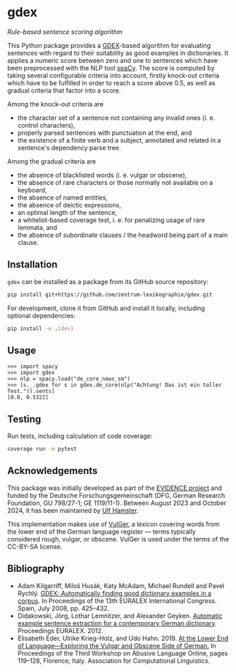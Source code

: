 # gdex

_Rule-based sentence scoring algorithm_

This Python package provides a
[GDEX](https://www.sketchengine.eu/guide/gdex/)-based algorithm for
evaluating sentences with regard to their suitability as good examples
in dictionaries. It applies a numeric score between zero and one to
sentences which have been preprocessed with the NLP tool
[spaCy](https://spacy.io/). The score is computed by taking several
configurable criteria into account, firstly knock-out criteria which
have to be fulfilled in order to reach a score above 0.5, as well as
gradual criteria that factor into a score.

Among the knock-out criteria are

* the character set of a sentence not containing any invalid ones (i. e. control characters),
* properly parsed sentences with punctuation at the end, and
* the existence of a finite verb and a subject, annotated and related
  in a sentence's dependency parse tree.

Among the gradual criteria are

* the absence of blacklisted words (i. e. vulgar or obscene),
* the absence of rare characters or those normally not available on a keyboard,
* the absence of named entities,
* the absence of deictic expressions,
* an optimal length of the sentence,
* a whitelist-based coverage test, i. e. for penalizing usage of rare lemmata, and
* the absence of subordinate clauses / the headword being part of a main clause.

## Installation

`gdex` can be installed as a package from its GitHub source repository:

```sh
pip install git+https://github.com/zentrum-lexikographie/gdex.git
```

For development, clone it from GitHub and install it locally, including optional dependencies:

``` sh
pip install -e .[dev]
```

## Usage


``` python-console
>>> import spacy
>>> import gdex
>>> nlp = spacy.load("de_core_news_sm")
>>> [s._.gdex for s in gdex.de_core(nlp("Achtung! Das ist ein toller Test.")).sents]
[0.0, 0.5322]
```

## Testing

Run tests, including calculation of code coverage:

``` sh
coverage run -m pytest
```

## Acknowledgements

This package was initially developed as part of the [EVIDENCE
project](https://gepris.dfg.de/gepris/projekt/433249742) and funded by
the Deutsche Forschungsgemeinschaft (DFG, German Research Foundation,
GU 798/27-1; GE 1119/11-1). Between August 2023 and October 2024, it
has been maintained by [Ulf Hamster](https://github.com/ulf1/).

This implementation makes use of [VulGer](https://aclanthology.org/W19-3513),
a lexicon covering words from the lower end of the German language
register — terms typically considered rough, vulgar, or
obscene. VulGer is used under the terms of the CC-BY-SA license.

## Bibliography

* Adam Kilgarriff, Miloš Husák, Katy McAdam, Michael Rundell and Pavel
  Rychlý. [GDEX: Automatically finding good dictionary examples in a
  corpus](http://www.sketchengine.co.uk/wp-content/uploads/2015/05/GDEX_Automatically_finding_2008.pdf).
  In Proceedings of the 13th EURALEX International Congress. Spain,
  July 2008, pp. 425–432.
* Didakowski, Jörg, Lothar Lemnitzer, and Alexander Geyken. [Automatic
  example sentence extraction for a contemporary German
  dictionary](https://euralex.org/publications/automatic-example-sentence-extraction-for-a-contemporary-german-dictionary/). Proceedings
  EURALEX. 2012.
* Elisabeth Eder, Ulrike Krieg-Holz, and Udo Hahn. 2019. [At the Lower
  End of Language—Exploring the Vulgar and Obscene Side of
  German.](https://aclanthology.org/W19-3513) In Proceedings of the
  Third Workshop on Abusive Language Online, pages 119–128, Florence,
  Italy. Association for Computational Linguistics.
